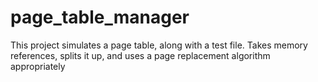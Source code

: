 # page_table_manager

This project simulates a page table, along with a test file. Takes memory references, splits it up, 
and uses a page replacement algorithm appropriately
